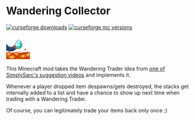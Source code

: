 # Wandering Collector

[![curseforge downloads](http://cf.way2muchnoise.eu/full_wandering-collector_downloads.svg)](https://minecraft.curseforge.com/projects/wandering-collector)
[![curseforge mc versions](http://cf.way2muchnoise.eu/versions/wandering-collector.svg)](https://minecraft.curseforge.com/projects/wandering-collector)

![logo](./src/main/resources/assets/wandering_collector/icon.png?raw=true)

This Minecraft mod takes the Wandering Trader idea from [one of SimplySarc's suggestion videos](https://www.youtube.com/watch?v=2nF8IQci5us) and implements it.

Whenever a player dropped item despawns/gets destroyed, the stacks get internally added to a list and have a chance to show up next time when trading with a Wandering Trader.

Of course, you can legitimately trade your items back only once ;)
